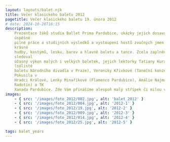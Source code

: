 ```yaml
---
layout: layouts/balet.njk
title: Večer klasického baletu 2012
pagetitle: Večer klasického baletu 19. února 2012
# date: 2024-10-28T16:15
description:
    Prezentace žáků studia Ballet Prima Pardubice, ukázky jejich dosavadní
    úspěšné
    pilné práce a studijních výsledků a vystoupení hostů zvučných jmen - to vše představoval příjemný večer plný
    krásné
    hudby, kostýmů, lesku, barev a hlavně baletu a tance. Zcela zaplněný sál KD Hronovická v Pardubicích bez dechu
    sledoval
    úžasný výkon malých i velkých baletek, jejich lektorky Tatiany Kuranosové, Ivanny Illyenko a Adama Zvonaře
    (sólisté
    baletu Národního divadla v Praze), Veroniky Křivkové (Taneční konzervatoř Brno), Tanečního divadla Honzy
    Pokusila v
    Hradci Králové, Lenky Minaříkové (Flamenco Pardubice), Amálie Najmanové a Natálie Kocmanové (ZUŠ Praha 5
    Radotín) a TK
    Xanada Pardubice. Zde Vám přinášíme alespoň malý střípek či milou vzpomínku na tuto okouzlující událost.
images:
    - { src: '/images/foto_2012/002.jpg', alt: 'balet_2012' }
    - { src: '/images/foto_2012/004.jpg', alt: '2012-1' }
    - { src: '/images/foto_2012/19.jpg', alt: '2012-2' }
    - { src: '/images/foto_2012/009.jpg', alt: '2012-3' }
    - { src: '/images/foto_2012/014.jpg', alt: '2012-4' }
    - { src: '/images/foto_2012/25.jpg', alt: '2012-5' }

tags: balet_years
---
```


